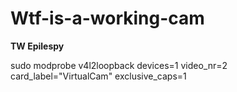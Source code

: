 # Wtf-is-a-working-cam


**TW Epilespy**


sudo modprobe v4l2loopback devices=1 video_nr=2 card_label="VirtualCam" exclusive_caps=1
